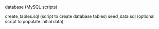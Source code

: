 database (MySQL scripts)

create_tables.sql (script to create database tables)
seed_data.sql (optional script to populate initial data)